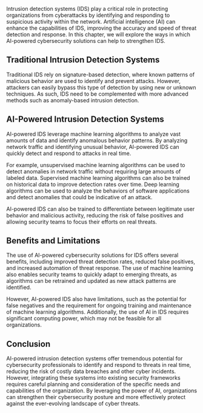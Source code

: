 
Intrusion detection systems (IDS) play a critical role in protecting organizations from cyberattacks by identifying and responding to suspicious activity within the network. Artificial intelligence (AI) can enhance the capabilities of IDS, improving the accuracy and speed of threat detection and response. In this chapter, we will explore the ways in which AI-powered cybersecurity solutions can help to strengthen IDS.

Traditional Intrusion Detection Systems
---------------------------------------

Traditional IDS rely on signature-based detection, where known patterns of malicious behavior are used to identify and prevent attacks. However, attackers can easily bypass this type of detection by using new or unknown techniques. As such, IDS need to be complemented with more advanced methods such as anomaly-based intrusion detection.

AI-Powered Intrusion Detection Systems
--------------------------------------

AI-powered IDS leverage machine learning algorithms to analyze vast amounts of data and identify anomalous behavior patterns. By analyzing network traffic and identifying unusual behavior, AI-powered IDS can quickly detect and respond to attacks in real time.

For example, unsupervised machine learning algorithms can be used to detect anomalies in network traffic without requiring large amounts of labeled data. Supervised machine learning algorithms can also be trained on historical data to improve detection rates over time. Deep learning algorithms can be used to analyze the behaviors of software applications and detect anomalies that could be indicative of an attack.

AI-powered IDS can also be trained to differentiate between legitimate user behavior and malicious activity, reducing the risk of false positives and allowing security teams to focus their efforts on real threats.

Benefits and Limitations
------------------------

The use of AI-powered cybersecurity solutions for IDS offers several benefits, including improved threat detection rates, reduced false positives, and increased automation of threat response. The use of machine learning also enables security teams to quickly adapt to emerging threats, as algorithms can be retrained and updated as new attack patterns are identified.

However, AI-powered IDS also have limitations, such as the potential for false negatives and the requirement for ongoing training and maintenance of machine learning algorithms. Additionally, the use of AI in IDS requires significant computing power, which may not be feasible for all organizations.

Conclusion
----------

AI-powered intrusion detection systems offer tremendous potential for cybersecurity professionals to identify and respond to threats in real time, reducing the risk of costly data breaches and other cyber incidents. However, integrating these systems into existing security frameworks requires careful planning and consideration of the specific needs and capabilities of the organization. By leveraging the power of AI, organizations can strengthen their cybersecurity posture and more effectively protect against the ever-evolving landscape of cyber threats.
